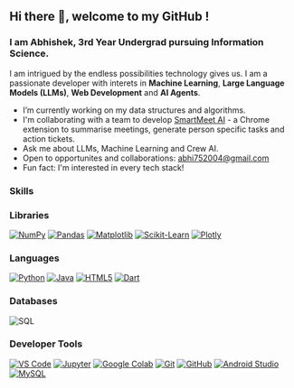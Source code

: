 ## Hi there 👋, welcome to my GitHub !
### I am Abhishek, 3rd Year Undergrad pursuing Information Science.

I am intrigued by the endless possibilities technology gives us. I am a passionate developer with interets in **Machine Learning**, **Large Language Models (LLMs)**, **Web Development** and **AI Agents**.

- I’m currently working on my data structures and algorithms.
- I'm collaborating with a team to develop [SmartMeet AI](https://github.com/Kiranraj077/SmartMeet/) - a Chrome extension to summarise meetings, generate person specific tasks and action tickets. 
- Ask me about LLMs, Machine Learning and Crew AI.
- Open to opportunites and collaborations: [abhi752004@gmail.com](mailto:abhi752004@gmail.com) 
- Fun fact: I'm interested in every tech stack!

### Skills

### Libraries
[![NumPy](https://img.shields.io/badge/NumPy-013243?style=for-the-badge&logo=numpy&logoColor=white)](https://numpy.org/)
[![Pandas](https://img.shields.io/badge/Pandas-150458?style=for-the-badge&logo=pandas&logoColor=white)](https://pandas.pydata.org/)
[![Matplotlib](https://img.shields.io/badge/Matplotlib-ffffff?style=for-the-badge&logo=matplotlib&logoColor=black)](https://matplotlib.org/)
[![Scikit-Learn](https://img.shields.io/badge/Scikit--Learn-F7931E?style=for-the-badge&logo=scikit-learn&logoColor=white)](https://scikit-learn.org/)
[![Plotly](https://img.shields.io/badge/Plotly-3F4F75?style=for-the-badge&logo=plotly&logoColor=white)](https://plotly.com/python/)

### Languages
[![Python](https://img.shields.io/badge/Python-3776AB?style=for-the-badge&logo=python&logoColor=white)](https://www.python.org/)
[![Java](https://img.shields.io/badge/Java-007396?style=for-the-badge&logo=java&logoColor=white)](https://www.oracle.com/java/)
[![HTML5](https://img.shields.io/badge/HTML5-E34F26?style=for-the-badge&logo=html5&logoColor=white)](https://developer.mozilla.org/en-US/docs/Web/HTML)
[![Dart](https://img.shields.io/badge/Dart-0175C2?style=for-the-badge&logo=dart&logoColor=white)](https://dart.dev/)

### Databases
![SQL](https://shields.io/badge/SQL-336791?style=for-the-badge&logo=mysql&logoColor=white)

### Developer Tools
[![VS Code](https://img.shields.io/badge/VS%20Code-007ACC?style=for-the-badge&logo=visual-studio-code&logoColor=white)](https://code.visualstudio.com/)
[![Jupyter](https://img.shields.io/badge/Jupyter-F37626?style=for-the-badge&logo=jupyter&logoColor=white)](https://jupyter.org/)
[![Google Colab](https://img.shields.io/badge/Google%20Colab-F9AB00?style=for-the-badge&logo=googlecolab&logoColor=white)](https://colab.research.google.com/)
[![Git](https://img.shields.io/badge/Git-F05032?style=for-the-badge&logo=git&logoColor=white)](https://git-scm.com/)
[![GitHub](https://img.shields.io/badge/GitHub-181717?style=for-the-badge&logo=github&logoColor=white)](https://github.com/)
[![Android Studio](https://img.shields.io/badge/Android%20Studio-3DDC84?style=for-the-badge&logo=android-studio&logoColor=white)](https://developer.android.com/studio)
[![MySQL](https://shields.io/badge/MySQL-4479A1?style=for-the-badge&logo=mysql&logoColor=white)](https://www.mysql.com/)




